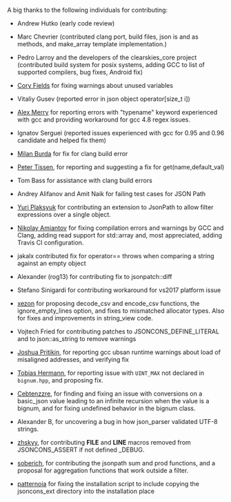 A big thanks to the following individuals for contributing:

- Andrew Hutko (early code review)        

- Marc Chevrier (contributed clang port, build files, json is<T> and as<T> methods, 
and make_array template implementation.)

- Pedro Larroy and the developers of the clearskies_core project (contributed build 
system for posix systems, adding GCC to list of supported compilers, bug fixes, 
Android fix)

- [Cory Fields](https://github.com/theuni) for fixing warnings about unused variables

- Vitaliy Gusev (reported error in json object operator[size_t i])

- [Alex Merry](https://github.com/amerry) for reporting errors with "typename" keyword experienced with gcc and providing 
workaround for gcc 4.8 regex issues.

- Ignatov Serguei (reported issues experienced with gcc for 0.95 and 
0.96 candidate and helped fix them)

- [Milan Burda](https://github.com/miniak) for fix for clang build error

- [Peter Tissen](https://github.com/Bigpet), for reporting and suggesting a fix for get(name,default_val)

- Tom Bass for assistance with clang build errors

- Andrey Alifanov and Amit Naik for failing test cases for JSON Path

- [Yuri Plaksyuk](https://github.com/yplaksyuk) for contributing an extension to JsonPath to allow filter 
expressions over a single object. 

- [Nikolay Amiantov](https://github.com/abbradar) for fixing compilation errors and warnings by GCC and 
Clang, adding read support for std::array and, most appreciated,
adding Travis CI configuration.

- jakalx contributed fix for operator== throws when comparing a string 
against an empty object

- Alexander (rog13) for contributing fix to jsonpatch::diff

- Stefano Sinigardi for contributing workaround for vs2017 platform issue

- [xezon](https://github.com/danielaparker/jsoncons/pull/140) for proposing decode_csv and encode_csv functions, the
ignore_empty_lines option, and fixes to mismatched allocator types. Also for fixes and improvements in string_view code. 

- Vojtech Fried for contributing patches to JSONCONS_DEFINE_LITERAL 
and to json::as_string to remove warnings

- [Joshua Pritikin](https://github.com/jpritikin), for reporting gcc ubsan runtime warnings about 
load of misaligned addresses, and verifying fix

- [Tobias Hermann](https://github.com/Dobiasd), for reporting issue with `UINT_MAX` not declared 
in `bignum.hpp`, and proposing fix.

- [Cebtenzzre](https://github.com/Cebtenzzre), for finding and fixing an issue with conversions on 
a basic_json value leading to an infinite recursion when the 
value is a bignum, and for fixing undefined behavior in the bignum 
class. 

- Alexander B, for uncovering a bug in how json_parser validated
UTF-8 strings.

- [zhskyy](https://github.com/zhskyy), for contributing __FILE__ and __LINE__ macros removed 
from JSONCONS_ASSERT if not defined _DEBUG.

- [soberich](https://github.com/soberich), for contributing the jsonpath sum and prod functions,
and a proposal for aggregation functions that work outside a filter.

- [patternoia](https://github.com/patternoia) for fixing the installation script
to include copying the jsoncons_ext directory into the installation place
